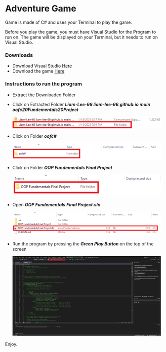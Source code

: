 # Adventure Game

Game is made of C# and uses your Terminal to play the game. 

Before you play the game, you must have Visual Studio for the Program to run on. The game will be displayed on your Terminal, but it needs to run on Visual Studio.

### Downloads
- Download Visual Studio [Here](https://c2rsetup.officeapps.live.com/c2r/downloadVS.aspx?sku=community&channel=Release&version=VS2022&source=VSLandingPage&includeRecommended=true&cid=2030)
- Download the game [Here](https://download-directory.github.io/?url=https%3A%2F%2Fgithub.com%2FLiam-Lee-66%2Fliam-lee-66.github.io%2Ftree%2Fmain%2Foofc%2523%2FOOP%2520Fundementals%2520Final%2520Project)

### Instructions to run the program
- Extract the Downloaded Folder
- Click on Extracted Folder ***Liam-Lee-66 liam-lee-66.github.io main oofc20Fundementals20Project*** 

	![screenshot for instruction](https://github.com/Liam-Lee-66/liam-lee-66.github.io/blob/main/oofc%23/OOP%20Fundementals%20Final%20Project/Instruction%20Imgs/sc0.png)
- Click on Folder ***oofc#***

	![screenshot for instruction](https://github.com/Liam-Lee-66/liam-lee-66.github.io/blob/main/oofc%23/OOP%20Fundementals%20Final%20Project/Instruction%20Imgs/sc2.png)
- Click on Folder ***OOP Fundementals Final Project***

	![screenshot for instruction](https://github.com/Liam-Lee-66/liam-lee-66.github.io/blob/main/oofc%23/OOP%20Fundementals%20Final%20Project/Instruction%20Imgs/sc3.png)
- Open ***OOP Fundementals Final Project.sln***

	![screenshot for instruction](https://github.com/Liam-Lee-66/liam-lee-66.github.io/blob/main/oofc%23/OOP%20Fundementals%20Final%20Project/Instruction%20Imgs/sc4.png)
- Run the program by pressing the ***Green Play Button*** on the top of the screen

	![screenshot for instruction](https://github.com/Liam-Lee-66/liam-lee-66.github.io/blob/main/oofc%23/OOP%20Fundementals%20Final%20Project/Instruction%20Imgs/sc5.png)

Enjoy.